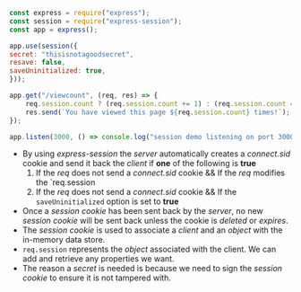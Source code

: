 ```js
const express = require("express");
const session = require("express-session");
const app = express();

app.use(session({
secret: "thisisnotagoodsecret",
resave: false,
saveUninitialized: true,
}));

app.get("/viewcount", (req, res) => {
	req.session.count ? (req.session.count += 1) : (req.session.count = 1);
	res.send(`You have viewed this page ${req.session.count} times!`);
});

app.listen(3000, () => console.log("session demo listening on port 3000"));
```

- By using *express-session* the *server* automatically creates a *connect.sid* cookie and send it back the *client* if **one** of the following is **true**
	1. If the *req* does not send a *connect.sid* cookie && If the *req* modifies the `req.session
	2. If the *req* does not send a *connect.sid* cookie && If the `saveUninitialized` option is set to **true**
- Once a *session cookie* has been sent back by the *server*, no new *session cookie* will be sent back unless the cookie is *deleted* or  *expires*.
- The *session cookie* is used to associate a *client* and an *object* with the in-memory data store.
- `req.session` represents the *object* associated with the client. We can add and retrieve any properties we want.
- The reason a *secret* is needed is because we need to sign the *session cookie* to ensure it is not tampered with.
